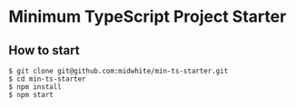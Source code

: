# Minimum TypeScript Project Starter
## How to start
```console
$ git clone git@github.com:midwhite/min-ts-starter.git
$ cd min-ts-starter
$ npm install
$ npm start
```